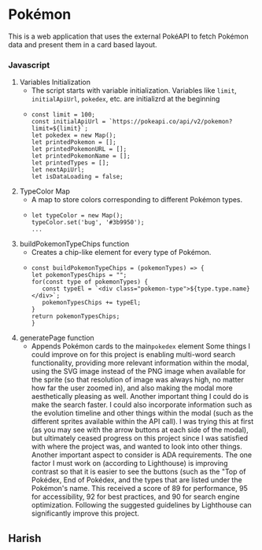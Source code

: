 # Pokémon
This is a web application that uses the external PokéAPI to fetch Pokémon data and present them in a card based layout.

### Javascript
1. Variables Initialization
   - The script starts with variable initialization. Variables like `limit`, `initialApiUrl`, `pokedex`, etc. are initializrd at the beginning
   - ```
     const limit = 100;
     const initialApiUrl = `https://pokeapi.co/api/v2/pokemon?limit=${limit}`;
     let pokedex = new Map();
     let printedPokemon = [];
     let printedPokemonURL = [];
     let printedPokemonName = [];
     let printedTypes = [];
     let nextApiUrl;
     let isDataLoading = false;
     ```
2. TypeColor Map
   - A map to store colors corresponding to different Pokémon types.
   - ```
     let typeColor = new Map();
     typeColor.set('bug', '#3b9950');
     ...
     ```
3. buildPokemonTypeChips function
   - Creates a chip-like element for every type of Pokémon.
   - ```
     const buildPokemonTypeChips = (pokemonTypes) => {
     let pokemonTypesChips = "";
     for(const type of pokemonTypes) {
        const typeEl = `<div class="pokemon-type">${type.type.name}</div>`;
        pokemonTypesChips += typeEl;
     }
     return pokemonTypesChips;
     }
     ```
4. generatePage function
   - Appends Pokémon cards to the main`pokedex` element
Some things I could improve on for this project is enabling multi-word search functionality, providing more relevant information within the modal, using the SVG image instead of the PNG image when available for the sprite (so that resolution of image was always high, no matter how far the user zoomed in), and also making the modal more aesthetically pleasing as well. Another important thing I could do is make the search faster. I could also incorporate information such as the evolution timeline and other things within the modal (such as the different sprites available within the API call). I was trying this at first (as you may see with the arrow buttons at each side of the modal), but ultimately ceased progress on this project since I was satisfied with where the project was, and wanted to look into other things. Another important aspect to consider is ADA requirements. The one factor I must work on (according to Lighthouse) is improving contrast so that it is easier to see the buttons (such as the "Top of Pokédex, End of Pokédex, and the types that are listed under the Pokémon's name. This received a score of 89 for performance, 95 for accessibility, 92 for best practices, and 90 for search engine optimization. Following the suggested guidelines by Lighthouse can significantly improve this project.

## Harish
